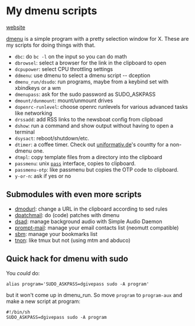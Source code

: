 # My dmenu scripts

[website](https://therealtruex.com/posts/dmenu-scripts-repo-released)

[dmenu](https://tools.suckless.org/dmenu/) is a simple program with a
pretty selection window for X. These are my scripts for doing things
with that.

- `dbc`: do `bc -l` on the input so you can do math
- `dbrowsel`: select a browser for the link in the clipboard to open
- `dcpupower`: select CPU throttling settings
- `ddmenu`: use dmenu to select a dmenu script -- dception
- `dmenu_run/dsudo`: run programs, maybe from a keybind set with xbindkeys or a wm
- `dmenupass`: ask for the sudo password as SUDO_ASKPASS
- `dmount/dunmount`: mount/unmount drives
- `dopenrc-runlevel`: choose openrc runlevels for various advanced tasks like networking
- `drssadd`: add RSS links to the newsboat config from clipboad
- `dshow`:  run a command and show output without having to open a terminal
- `dsysact`: reboot/shutdown/etc.
- `dtimer`: a coffee timer. Check out [uniformativ.de](https://www.uninformativ.de/git/countty/file/README.html)'s countty for a non-dmenu one.
- `dtmpl`: copy template files from a directory into the clipboard
- `passmenu`: unix [`pass`](https://www.passwordstore.org/) interface, copies to clipboard.
- `passmenu-otp`: like passmenu but copies the OTP code to clipboard.
- `y-or-n`: ask if yes or no

## Submodules with even more scripts

- [dmodurl](https://github.com/equwal/dmodurl): change a URL in the clipboard according to sed rules
- [dpatchmail](https://github.com/equwal/dpatchmail): do (code) patches with dmenu
- [dsad](https://github.com/equwal/dsad): manage background audio with Simple Audio Daemon
- [prompt-mail](https://github.com/equwal/prompt-mail): manage your email contacts list (neomutt compatible)
- [sbm](https://github.com/equwal/sbm): manage your bookmarks list
- [tnon](https://github.com/equwal/tnot): like tmux but not (using mtm and abduco)

## Quick hack for dmenu with sudo

You *could* do:
```
alias program='SUDO_ASKPASS=dgivepass sudo -A program'
```

but it won't come up in dmenu_run. So move `program` to `program-aux` and make a new script at program:
```
#!/bin/sh
SUDO_ASKPASS=dgivepass sudo -A program
```


